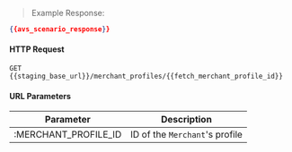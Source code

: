 > Example Response:

```json
{{avs_scenario_response}}
```

#### HTTP Request

`GET {{staging_base_url}}/merchant_profiles/{{fetch_merchant_profile_id}}`
 
#### URL Parameters

Parameter | Description
--------- | -------------------------------------------------------------------
:MERCHANT_PROFILE_ID| ID of the `Merchant`'s profile 


